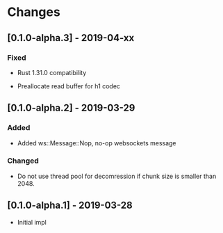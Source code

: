 # Changes

## [0.1.0-alpha.3] - 2019-04-xx

### Fixed

* Rust 1.31.0 compatibility

* Preallocate read buffer for h1 codec


## [0.1.0-alpha.2] - 2019-03-29

### Added

* Added ws::Message::Nop, no-op websockets message

### Changed

* Do not use thread pool for decomression if chunk size is smaller than 2048.


## [0.1.0-alpha.1] - 2019-03-28

* Initial impl
